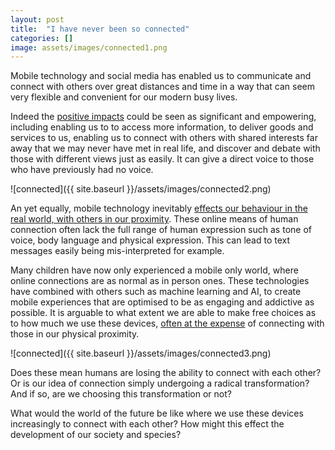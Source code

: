 ```yaml
---
layout: post
title:  "I have never been so connected"
categories: []
image: assets/images/connected1.png
---
```


Mobile technology and social media has enabled us to communicate and connect with others over great distances and time in a way that can seem very flexible and convenient for our modern busy lives.

Indeed the [positive impacts](https://www.zdnet.com/article/mobile-technology-the-amazing-impact-on-our-lives/) could be seen as significant and empowering, including enabling us to to access more information, to deliver goods and services to us, enabling us to connect with others with shared interests far away that we may never have met in real life, and discover and debate with those with different views just as easily. It can give a direct voice to those who have previously had no voice.

![connected]({{ site.baseurl }}/assets/images/connected2.png)

An yet equally, mobile technology inevitably [effects our behaviour in the real world, with others in our proximity](https://www.scientificamerican.com/article/how-your-cell-phone-hurts-your-relationships/). 
These online means of human connection often lack the full range of human expression such as tone of voice, body language and physical expression. This can lead to text messages easily being mis-interpreted for example. 

Many children have now only experienced a mobile only world, where online connections are as normal as in person ones. These technologies have combined with others such as machine learning and AI, to create mobile experiences that are optimised to be as engaging and addictive as possible. It is arguable to what extent we are able to make free choices as to how much we use these devices, [often at the expense](https://theconversation.com/how-our-phones-disconnect-us-when-were-together-130838) of connecting with those in our physical proximity.

![connected]({{ site.baseurl }}/assets/images/connected3.png)

Does these mean humans are losing the ability to connect with each other? Or is our idea of connection simply undergoing a radical transformation? And if so, are we choosing this transformation or not? 

What would the world of the future be like where we use these devices increasingly to connect with each other? How might this effect the development of our society and species?
